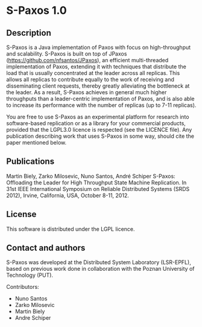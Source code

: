 S-Paxos 1.0
==========

Description
-----------
S-Paxos is a Java implementation of Paxos with focus on high-throughput and scalability. 
S-Paxos is built on top of JPaxos (https://github.com/nfsantos/JPaxos), an efficient
multi-threaded implementation of Paxos, extending it with techniques that distribute
the load that is usually concentrated at the leader across all replicas. This allows
all replicas to contribute equally to the work of receiving and disseminating client
requests, thereby greatly alleviating the bottleneck at the leader. As a result, 
S-Paxos achieves in general much higher throughputs than a leader-centric implementation
of Paxos, and is also able to increase its performance with the number of replicas
(up to 7-11 replicas).

You are free to use S-Paxos as an experimental platform for research into
software-based replication or as a library for your commercial products,
provided that the LGPL3.0 licence is respected (see the LICENCE file).
Any publication describing work that uses S-Paxos in some way, should cite
the paper mentioned below.


Publications
------------
Martin Biely, Zarko Milosevic, Nuno Santos, André Schiper
S-Paxos: Offloading the Leader for High Throughput State Machine Replication.
In 31st IEEE International Symposium on Reliable Distributed Systems (SRDS 2012),
Irvine, California, USA, October 8-11, 2012.

License
-------
This software is distributed under the LGPL licence.


Contact and authors
-------------------
S-Paxos was developed at the Distributed System Laboratory (LSR-EPFL), based
on previous work done in collaboration with the Poznan University of Technology (PUT).

Contributors:
* Nuno Santos
* Zarko Milosevic
* Martin Biely
* Andre Schiper

